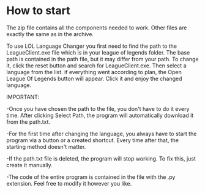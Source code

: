 # How to start
The zip file contains all the components needed to work. Other files are exactly the same as in the archive.

To use LOL Language Changer you first need to find the path to the LeagueClient.exe file which is in your league of legends folder. The base path is contained in the path file, but it may differ from your path. To change it, click the reset button and search for LeagueClient.exe. Then select a language from the list. if everything went according to plan, the Open League Of Legends button will appear. Click it and enjoy the changed language.

IMPORTANT:

-Once you have chosen the path to the file, you don't have to do it every time. After clicking Select Path, the program will automatically download it from the path.txt.

-For the first time after changing the language, you always have to start the program via a button or a created shortcut. Every time after that, the starting method 
doesn't matter.

-If the path.txt file is deleted, the program will stop working. To fix this, just create it manually.

-The code of the entire program is contained in the file with the .py extension. Feel free to modify it however you like.
